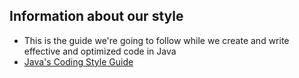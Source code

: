 ## Information about our style
* This is the guide we're going to follow while we create and write effective and optimized code in Java
* [Java's Coding Style Guide](https://www.cs.cornell.edu/courses/JavaAndDS/JavaStyle.html)
